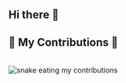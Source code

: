 ## Hi there 👋

<!--
**Abdul-Rahman-S/Abdul-Rahman-S** is a ✨ _special_ ✨ repository because its `README.md` (this file) appears on your GitHub profile.

Here are some ideas to get you started:

- 🔭 I’m currently working on ...
- 🌱 I’m currently learning ...
- 👯 I’m looking to collaborate on ...
- 🤔 I’m looking for help with ...
- 💬 Ask me about ...
- 📫 How to reach me: ...
- 😄 Pronouns: ...
- ⚡ Fun fact: ...
-->

  <h2>🐍 My Contributions 🐍</h2>
  <br>
<img alt="snake eating my contributions" src="https://raw.githubusercontent.com/Abdul-Rahman-S/Abdul-Rahman-S/output/github-contribution-grid-snake.svg" />
  
  <br/><br/><br/>
</div>

